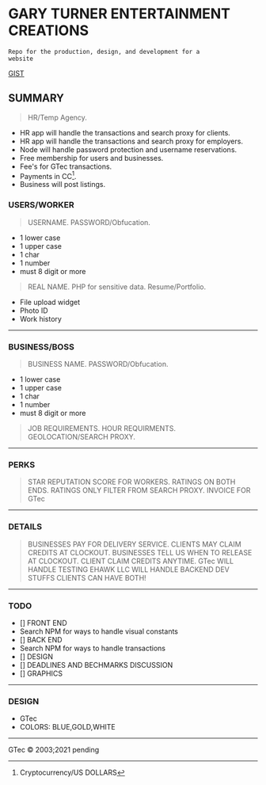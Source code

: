 # GARY TURNER ENTERTAINMENT CREATIONS

<CODE>Repo for the production, design, and development for a website</CODE>

[GIST](https://gist.github.com/Ehawk82/db3fd859c808c8019ebcb8dc0a3d6625)

## SUMMARY

> HR/Temp Agency.

- HR app will handle the transactions and search proxy for clients.
- HR app will handle the transactions and search proxy for employers.
- Node will handle password protection and username reservations.
- Free membership for users and businesses.
- Fee's for GTec transactions.
- Payments in CC[^1].
- Business will post listings.

### USERS/WORKER

> USERNAME.
> PASSWORD/Obfucation.
   - 1 lower case
   - 1 upper case
   - 1 char
   - 1 number 
   - must 8 digit or more 
> REAL NAME.
> PHP for sensitive data.
> Resume/Portfolio.
  - File upload widget
  - Photo ID
  - Work history
___

### BUSINESS/BOSS

> BUSINESS NAME.
> PASSWORD/Obfucation.
   - 1 lower case
   - 1 upper case
   - 1 char
   - 1 number 
   - must 8 digit or more
> JOB REQUIREMENTS.
> HOUR REQUIRMENTS.
> GEOLOCATION/SEARCH PROXY.
___

### PERKS

> STAR REPUTATION SCORE FOR WORKERS.
> RATINGS ON BOTH ENDS.
> RATINGS ONLY FILTER FROM SEARCH PROXY.
> INVOICE FOR GTec
___

### DETAILS

> BUSINESSES PAY FOR DELIVERY SERVICE.
> CLIENTS MAY CLAIM CREDITS AT CLOCKOUT.
> BUSINESSES TELL US WHEN TO RELEASE AT CLOCKOUT.
> CLIENT CLAIM CREDITS ANYTIME.
> GTec WILL HANDLE TESTING
> EHAWK LLC WILL HANDLE BACKEND DEV STUFFS
> CLIENTS CAN HAVE BOTH!
___

### TODO
- [] FRONT END
 - Search NPM for ways to handle visual constants
- [] BACK END
 - Search NPM for ways to handle transactions
- [] DESIGN
- [] DEADLINES AND BECHMARKS DISCUSSION
- [] GRAPHICS
___

### DESIGN
- GTec
- COLORS: BLUE,GOLD,WHITE

___

[^1]: Cryptocurrency/US DOLLARS

GTec &copy; 2003;2021 pending
